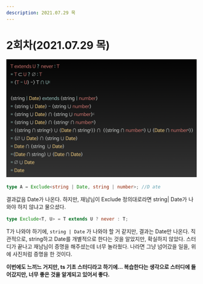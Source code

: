 ```yaml
---
description: 2021.07.29 목
---
```


# 2회차\(2021.07.29 목\)







![&#xC7AC;&#xB0A8;&#xB2D8;&#xC758; exclude &#xC99D;&#xBA85;](../.gitbook/assets/image.png)

```typescript
type A = Exclude<string | Date, string | number>; //D ate
```

결과값음 Date가 나온다. 하지만, 재남님이 Exclude 정의대로라면 string\| Date가 나와야 하지 않냐고 물으셨다.

```typescript
type Exclude<T, U> = T extends U ? never : T;
```

T가 나와야 하기에, `string | Date` 가 나와야 할 거 같지만, 결과는 Date만 나온다. 직관적으로, string하고 Date를 개별적으로 한다는 것을 알았지만, 확실하지 않았다. 스터디가 끝나고 재남님이 증명을 해주셨는데 너무 놀라웠다. 나라면 그냥 넘어갔을 일을, 위에 사진처럼 증명을 한 것이다. 

**이번에도 느끼느 거지만, ts 기초 스터디라고 하기에... 복습한다는 생각으로 스터디에 들어갔지만, 너무 좋은 것을 알게되고 있어서 좋다.**

